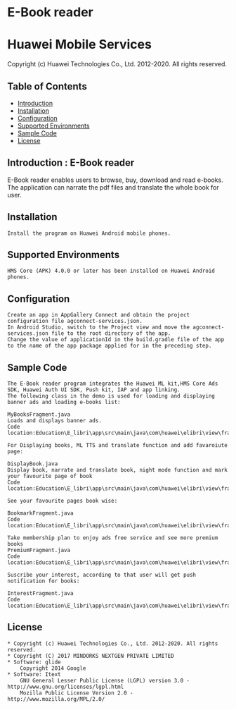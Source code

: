 # E-Book reader
# Huawei Mobile Services
Copyright (c) Huawei Technologies Co., Ltd. 2012-2020. All rights reserved.

## Table of Contents

 * [Introduction](#introduction)
 * [Installation](#installation)
 * [Configuration ](#configuration)
 * [Supported Environments](#supported-environments)
 * [Sample Code](#sample-code) 
 * [License](#license)

## Introduction : E-Book reader
E-Book reader enables users to browse, buy, download and read e-books. The application can narrate the pdf files and  translate the whole book for user.

## Installation
    Install the program on Huawei Android mobile phones.
    
## Supported Environments
    HMS Core (APK) 4.0.0 or later has been installed on Huawei Android phones.
	
## Configuration 
    Create an app in AppGallery Connect and obtain the project configuration file agconnect-services.json. 
    In Android Studio, switch to the Project view and move the agconnect-services.json file to the root directory of the app.
    Change the value of applicationId in the build.gradle file of the app to the name of the app package applied for in the preceding step.
	
## Sample Code
    The E-Book reader program integrates the Huawei ML kit,HMS Core Ads SDK, Huawei Auth UI SDK, Push kit, IAP and app linking.
    The following class in the demo is used for loading and displaying banner ads and loading e-books list:

    MyBooksFragment.java
    Loads and displays banner ads.
    Code location:Education\E_libri\app\src\main\java\com\huawei\elibri\view\fragment\MyBooksFragment.java
    
    For Displaying books, ML TTS and translate function and add favaroiute page:
    
    DisplayBook.java
    Display book, narrate and translate book, night mode function and mark your favourite page of book
    Code location:Education\E_libri\app\src\main\java\com\huawei\elibri\view\fragment\DisplayBook.java
    
    See your favourite pages book wise: 
    
    BookmarkFragment.java
    Code location:Education\E_libri\app\src\main\java\com\huawei\elibri\view\fragment\BookmarkFragment.java
    
    Take membership plan to enjoy ads free service and see more premium books
    PremiumFragment.java
    Code location:Education\E_libri\app\src\main\java\com\huawei\elibri\view\fragment\PremiumFragment.java
    
    Suscribe your interest, according to that user will get push notification for books:
    
    InterestFragment.java
    Code location:Education\E_libri\app\src\main\java\com\huawei\elibri\view\fragment\InterestFragment.java
    
    
## License
    * Copyright (c) Huawei Technologies Co., Ltd. 2012-2020. All rights reserved.
    * Copyright (C) 2017 MINDORKS NEXTGEN PRIVATE LIMITED
    * Software: glide
        Copyright 2014 Google
    * Software: Itext 
        GNU General Lesser Public License (LGPL) version 3.0 - http://www.gnu.org/licenses/lgpl.html
        Mozilla Public License Version 2.0 - http://www.mozilla.org/MPL/2.0/
     
    
    
